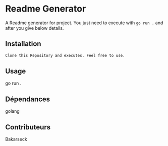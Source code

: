 # Readme Generator

A Readme generator for project. You just need to execute with `go run .` and after you give below details.

## Installation

```bash
Clone this Repository and executes. Feel free to use.

```


## Usage 


go run .

## Dépendances

golang

## Contributeurs

Bakarseck
